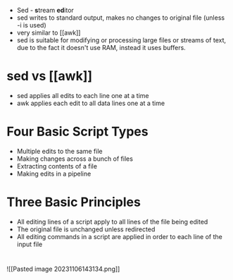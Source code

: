 - Sed - **s**tream **ed**itor
- sed writes to standard output, makes no changes to original file (unless -i is used)
- very similar to [[awk]]
- sed is suitable for modifying or processing large files or streams of text, due to the fact it doesn't use RAM, instead it uses buffers.

# sed vs [[awk]]
- sed applies all edits to each line one at a time
- awk applies each edit to all data lines one at a time

# Four Basic Script Types
- Multiple edits to the same file
- Making changes across a bunch of files
- Extracting contents of a file
- Making edits in a pipeline

# Three Basic Principles
- All editing lines of a script apply to all lines of the file being edited
- The original file is unchanged unless redirected
- All editing commands in a script are applied in order to each line of the input file

#

![[Pasted image 20231106143134.png]]
